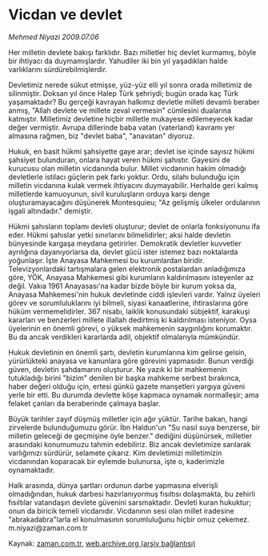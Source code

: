 # Vicdan ve devlet

*Mehmed Niyazi 2009.07.06*

<tr><td class="metin" colspan="2" style="padding-top: 20px; padding-left: 5px; padding-right: 10px;">Her milletin devlete bakışı farklıdır. Bazı milletler hiç devlet kurmamış, böyle bir ihtiyacı da duymamışlardır. Yahudiler iki bin yıl yaşadıkları halde varlıklarını sürdürebilmişlerdir.</td></tr><tr><td class="metin" colspan="2" style="padding-top: 20px; padding-left: 5px; padding-right: 10px;"><p> Devletimiz nerede sükut etmişse, yüz-yüz elli yıl sonra orada milletimiz de silinmiştir. Doksan yıl önce Halep Türk şehriydi; bugün orada kaç Türk yaşamaktadır? Bu gerçeği kavrayan halkımız devletle milleti devamlı beraber anmış, "Allah devlete ve millete zeval vermesin" cümlesini dualarına katmıştır. Milletimiz devletine hiçbir milletle mukayese edilemeyecek kadar değer vermiştir. Avrupa dillerinde baba vatan (vaterland) kavramı yer almasına rağmen, biz "devlet baba", "anavatan" diyoruz.
<p>Hukuk, en basit hükmi şahsiyette gaye arar; devlet ise içinde sayısız hükmi şahsiyet bulunduran, onlara hayat veren hükmi şahıstır. Gayesini de kurucusu olan milletin vicdanında bulur. Millet vicdanının hakim olmadığı devletlerle istilacı güçlerin pek farkı yoktur. Ordu, silahı bulunduğu için milletin vicdanına kulak vermek ihtiyacını duymayabilir. Herhalde geri kalmış milletlerde kamuoyunun, sivil kuruluşların orduya karşı denge oluşturamayacağını düşünerek Montesquieu; "Az gelişmiş ülkeler ordularının işgali altındadır." demiştir.
<p>Hükmi şahısların toplamı devleti oluşturur; devlet de onlarla fonksiyonunu ifa eder. Hükmi şahıslar yetki sınırlarını bilmelidirler; aksi halde devletin bünyesinde kargaşa meydana getirirler. Demokratik devletler kuvvetler ayrılığına dayanıyorlarsa da, devlet gücü ister istemez bazı noktalarda yoğunlaşır. İşte Anayasa Mahkemesi bu kurumlardan biridir. Televizyonlardaki tartışmalara gelen elektronik postalardan anladığımıza göre, YÖK, Anayasa Mahkemesi gibi kurumların kaldırılmasını isteyenler az değil. Vakıa 1961 Anayasası'na kadar bizde böyle bir kurum yoksa da, Anayasa Mahkemesi'nin hukuk devletinde ciddi işlevleri vardır. Yalnız üyeleri görev ve sorumluluklarını iyi bilmeli, siyasi kanaatlerine, ihtiraslarına göre hüküm vermemelidirler. 367 nisabı, laiklik konusundaki sübjektif, karakuşi kararları ve benzerleri millete illallah dedirtmiş ki kaldırılması isteniyor. Oysa üyelerinin en önemli görevi, o yüksek mahkemenin saygınlığını korumaktır. Bu da ancak verdikleri kararlarda adil, objektif olmalarıyla mümkündür.
<p>Hukuk devletinin en önemli şartı, devletin kurumlarına kim gelirse gelsin, yürürlükteki anayasa ve kanunlara göre görevini yapmasıdır. Bunun verdiği güven, devletin şahdamarını oluşturur. Ne yazık ki bir mahkemenin tutukladığı birini "bizim" denilen bir başka mahkeme serbest bırakınca, haber değeri olduğu için, ertesi günkü gazete manşetleri yargıya güveni yerle bir etti. Bu durumda devlette köşe kapmaca oynamak normalleşir; ama felaket çanları da beraberinde çalmaya başlar.
<p>Büyük tarihler zayıf düşmüş milletler için ağır yüktür. Tarihe bakan, hangi zirvelerde bulunduğumuzu görür. İbn Haldun'un "Su nasıl suya benzerse, bir milletin geleceği de geçmişine öyle benzer." dediğini düşünürsek, milletler arasındaki konumumuzu tahmin edebiliriz. Biz ancak devletimize sarılarak varlığımızı sürdürür, selamete çıkarız. Kim devletimizi milletimizin vicdanından koparacak bir eylemde bulunursa, işte o, kaderimizle oynamaktadır.
<p>Halk arasında, dünya şartları ordunun darbe yapmasına elverişli olmadığından, hukuk darbesi hazırlanıyormuş fısıltısı dolaşmakta, bu zehirli fısıltılar vatandaşın devlete güvenini sarsmaktadır. Devleti kuran hukuktur; onun da biricik temeli vicdanıdır. Vicdanının sesi olan millet iradesine "abrakadabra"larla el konulmasının sorumluluğunu hiçbir omuz çekemez. m.niyazi@zaman.com.tr <br/></p></p></p></p></p></p></td></tr>

Kaynak: [zaman.com.tr](http://zaman.com.tr/yazar.do?yazino=866416), [web.archive.org (arşiv bağlantısı)](http://web.archive.org/web/20090808184503/http://www.zaman.com.tr:80/yazar.do?yazino=866416)
